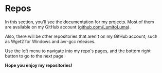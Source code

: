 # Repos

In this section, you'll see the documentation for my projects. Most of them are available on my GitHub account ([github.com/LumitoLuma](https://github.com/LumitoLuma)).

Also, there will be other repositories that aren't on my GitHub account, such as Wget2 for Windows and avr-gcc releases.

Use the left menu to navigate into my repo's pages, and the bottom right button to go to the next page.

**Hope you enjoy my repositories!**
